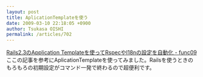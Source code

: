 ```yaml
---
layout: post
title: AplicationTemplateを使う
date: 2009-03-10 22:18:05 +0900
author: Tsukasa OISHI
permalink: /articles/702
---
```



[Rails2.3のApplication Templateを使ってRspecやI18nの設定を自動化 - func09](http://www.func09.com/wordpress/archives/447)  
ここの記事を参考にAplicationTemplateを使ってみました。Railsを使うときのもろもろの初期設定がコマンド一発で終わるので超便利です。  

